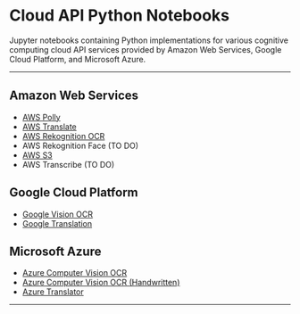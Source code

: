 # Cloud API Python Notebooks
Jupyter notebooks containing Python implementations for various cognitive computing cloud API services provided by Amazon Web Services, Google Cloud Platform, and Microsoft Azure.

---

## Amazon Web Services
- [AWS Polly](/AWS/AmazonPolly/aws-polly.ipynb)
- [AWS Translate](/AWS/AmazonTranslate/aws-translate-text.ipynb)
- [AWS Rekognition OCR](/AWS/AmazonRekognition/aws-rekognition-OCR.ipynb)
- AWS Rekognition Face (TO DO)
- [AWS S3](/AWS/AmazonS3/aws-S3-storage.ipynb)
- AWS Transcribe (TO DO)

## Google Cloud Platform
- [Google Vision OCR](/GoogleCloud/GoogleVisionOCR/google-vision-OCR.ipynb)
- [Google Translation](/GoogleCloud/GoogleTranslation/google-translation.ipynb)

## Microsoft Azure
- [Azure Computer Vision OCR](/Azure/ComputerVisionOCR/azure-computer-vision-OCR.ipynb)
- [Azure Computer Vision OCR (Handwritten)](/Azure/ComputerVisionHandwrittenOCR/azure-computer-vision-handwritten-OCR.ipynb)
- [Azure Translator](/Azure/TranslatorText/azure-translator-text-v3.ipynb)

---

